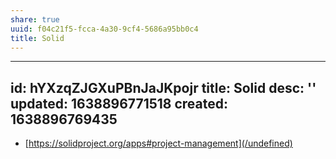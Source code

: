 ```yaml
---
share: true
uuid: f04c21f5-fcca-4a30-9cf4-5686a95bb0c4
title: Solid
---
```

---
id: hYXzqZJGXuPBnJaJKpojr
title: Solid
desc: ''
updated: 1638896771518
created: 1638896769435
---

* [https://solidproject.org/apps#project-management](/undefined)